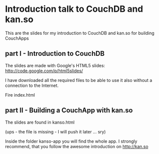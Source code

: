 Introduction talk to CouchDB and kan.so
=======================================

This are the slides for my introduction to CouchDB and kan.so for building CouchApps

part I - Introduction to CouchDB
--------------------------------

The slides are made with Google's HTML5 slides: http://code.google.com/p/html5slides/

I have downloaded all the required files to be able to use it also without a
connection to the Internet.

Fire index.html

part II - Building a CouchApp with kan.so
-----------------------------------------

The slides are found in kanso.html

(ups - the file is missing - I will push it later ... sry)

Inside the folder kanso-app you will find the whole app. I strongly recommend,
that you follow the awesome introduction on http://kan.so 